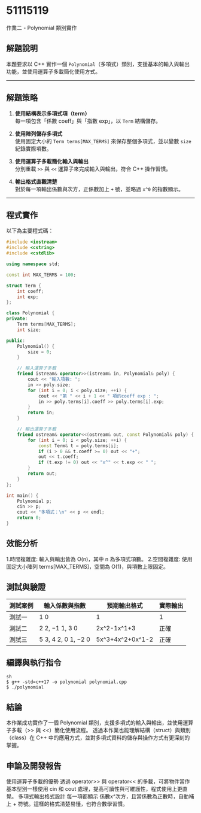 # 51115119  

作業二 - Polynomial 類別實作  

## 解題說明  

本題要求以 C++ 實作一個 `Polynomial`（多項式）類別，支援基本的輸入與輸出功能，並使用運算子多載簡化使用方式。

---

## 解題策略  

1. **使用結構表示多項式項（term）**  
  每一項包含「係數 coeff」與「指數 exp」，以 `Term` 結構儲存。  

2. **使用陣列儲存多項式**  
  使用固定大小的 `Term terms[MAX_TERMS]` 來保存整個多項式，並以變數 `size` 紀錄實際項數。  

3. **使用運算子多載簡化輸入與輸出**  
  分別重載 `>>` 與 `<<` 運算子來完成輸入與輸出，符合 C++ 操作習慣。  

4. **輸出格式直觀清楚**  
  對於每一項輸出係數與次方，正係數加上 `+` 號，並略過 `x^0` 的指數顯示。

---

## 程式實作

以下為主要程式碼：

```cpp
#include <iostream>
#include <cstring>
#include <cstdlib>

using namespace std;

const int MAX_TERMS = 100;

struct Term {
    int coeff;
    int exp;
};

class Polynomial {
private:
    Term terms[MAX_TERMS];
    int size;

public:
    Polynomial() {
        size = 0;
    }

    // 輸入運算子多載
    friend istream& operator>>(istream& in, Polynomial& poly) {
        cout << "輸入項數: ";
        in >> poly.size;
        for (int i = 0; i < poly.size; ++i) {
            cout << "第 " << i + 1 << " 項的coeff exp : ";
            in >> poly.terms[i].coeff >> poly.terms[i].exp;
        }
        return in;
    }

    // 輸出運算子多載
    friend ostream& operator<<(ostream& out, const Polynomial& poly) {
        for (int i = 0; i < poly.size; ++i) {
            const Term& t = poly.terms[i];
            if (i > 0 && t.coeff >= 0) out << "+";
            out << t.coeff;
            if (t.exp != 0) out << "x^" << t.exp << " ";
        }
        return out;
    }
};

int main() {
    Polynomial p;
    cin >> p;
    cout << "多項式：\n" << p << endl;
    return 0;
}
```

## 效能分析
1.時間複雜度: 輸入與輸出皆為 O(n)，其中 n 為多項式項數。
2.空間複雜度: 使用固定大小陣列 terms[MAX_TERMS]，空間為 O(1)，與項數上限固定。

## 測試與驗證

| 測試案例 | 輸入係數與指數               | 預期輸出格式       | 實際輸出 |
|----------|------------------------------|--------------------|----------|
| 測試一   | $1\ 0$                        | 1                  | 1        |
| 測試二   | $2\ 2$, $-1\ 1$, $3\ 0$       | 2x^2-1x^1+3        | 正確     |
| 測試三   | $5\ 3$, $4\ 2$, $0\ 1$, $-2\ 0$ | 5x^3+4x^2+0x^1-2   | 正確     |

## 編譯與執行指令
```
sh
$ g++ -std=c++17 -o polynomial polynomial.cpp
$ ./polynomial
```
## 結論
 本作業成功實作了一個 Polynomial 類別，支援多項式的輸入與輸出，並使用運算子多載（>> 與 <<）簡化使用流程。
 透過本作業也能理解結構（struct）與類別（class）在 C++ 中的應用方式，並對多項式資料的儲存與操作方式有更深刻的掌握。

## 申論及開發報告
 使用運算子多載的優勢
 透過 operator>> 與 operator<< 的多載，可將物件當作基本型別一樣使用 cin 和 cout 處理，提高可讀性與可維護性，程式使用上更直覺。
 多項式輸出格式設計
 每一項都顯示 係數x^次方，且當係數為正數時，自動補上 + 符號。這樣的格式清楚易懂，也符合數學習慣。
